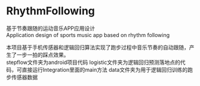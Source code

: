 # RhythmFollowing
基于节奏跟随的运动音乐APP应用设计  
Application design of sports music app based on rhythm following

本项目基于手机传感器和逻辑回归算法实现了跑步过程中音乐节奏的自动跟随，产生了一步一拍的踩点效果。  
stepflow文件夹为android项目代码
logistic文件夹为逻辑回归预测落地点的代码，可直接运行Integration里面的main方法
data文件夹为用于逻辑回归训练的跑步传感器数据


